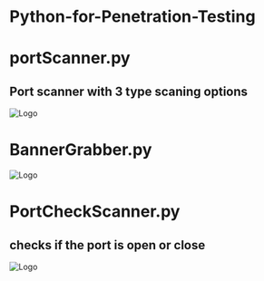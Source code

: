 # Python-for-Penetration-Testing

# portScanner.py
## Port scanner with 3 type scaning options 
![Logo](https://user-images.githubusercontent.com/84318379/216892984-551a165e-ac50-4818-b882-d99d5f13dd7b.png)

# BannerGrabber.py
![Logo](https://user-images.githubusercontent.com/84318379/216893187-fd0c1a2c-d78a-4851-b639-f0536e9d1882.png)

# PortCheckScanner.py
## checks if the port is open or close
![Logo](https://user-images.githubusercontent.com/84318379/216896842-1f5cee10-8044-4768-9778-2e009f880d6f.png)
